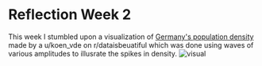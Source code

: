 # Reflection Week 2
This week I stumbled upon a visualization of [Germany's population density](https://www.reddit.com/r/dataisbeautiful/comments/lgrtbq/oc_germanys_population_density_as_a_joy_plot_map/) 
made by a u/koen_vde on r/dataisbeuatiful which was done using waves of various amplitudes to illusrate the spikes in density.
![visual]()
